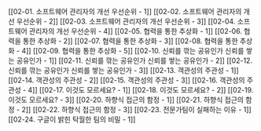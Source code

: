 [[02-01. 소프트웨어 관리자의 개선 우선순위 - 1]]
[[02-02. 소프트웨어 관리자의 개선 우선순위 - 2]]
[[02-03. 소프트웨어 관리자의 개선 우선순위 - 3]]
[[02-04. 소프트웨어 관리자의 개선 우선순위 - 4]]
[[02-05. 협력을 통한 추상화 - 1]]
[[02-06. 협력을 통한 추상화 - 2]]
[[02-07. 협력을 통한 추상화 - 3]]
[[02-08. 협력을 통한 추상화 - 4]]
[[02-09. 협력을 통한 추상화 - 5]]
[[02-10. 신뢰를 깎는 공유인가 신뢰를 쌓는 공유인가 - 1]]
[[02-11. 신뢰를 깎는 공유인가 신뢰를 쌓는 공유인가 - 2]]
[[02-12. 신뢰를 깎는 공유인가 신뢰를 쌓는 공유인가 - 3]]
[[02-13. 객관성의 주관성 - 1]]
[[02-14. 객관성의 주관성 - 2]]
[[02-15. 객관성의 주관성 - 3]]
[[02-16. 객관성의 주관성 - 4]]
[[02-17. 이것도 모르세요? - 1]]
[[02-18. 이것도 모르세요? - 2]]
[[02-19. 이것도 모르세요? - 3]]
[[02-20. 하향식 접근의 함정 - 1]]
[[02-21. 하향식 접근의 함정 - 2]]
[[02-22. 하향식 접근의 함정 - 3]]
[[02-23. 전문가팀이 실패하는 이유 - 1]]
[[02-24. 구글이 밝힌 탁월한 팀의 비밀 - 1]]